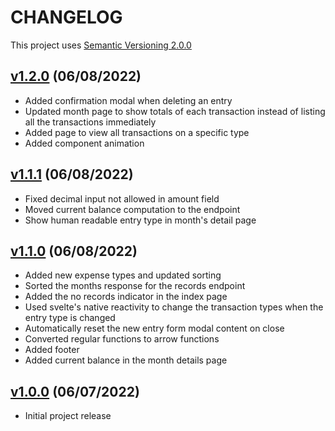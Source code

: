 # CHANGELOG

This project uses [Semantic Versioning 2.0.0](https://semver.org/)

## [v1.2.0](https://github.com/theofficialnar/alkansya/tree/release/1.2.0) (06/08/2022)

-   Added confirmation modal when deleting an entry
-   Updated month page to show totals of each transaction instead of listing all the transactions immediately
-   Added page to view all transactions on a specific type
-   Added component animation

## [v1.1.1](https://github.com/theofficialnar/alkansya/tree/release/1.1.1) (06/08/2022)

-   Fixed decimal input not allowed in amount field
-   Moved current balance computation to the endpoint
-   Show human readable entry type in month's detail page

## [v1.1.0](https://github.com/theofficialnar/alkansya/tree/release/1.1.0) (06/08/2022)

-   Added new expense types and updated sorting
-   Sorted the months response for the records endpoint
-   Added the no records indicator in the index page
-   Used svelte's native reactivity to change the transaction types when the entry type is changed
-   Automatically reset the new entry form modal content on close
-   Converted regular functions to arrow functions
-   Added footer
-   Added current balance in the month details page

## [v1.0.0](https://github.com/theofficialnar/alkansya/tree/release/1.0.0) (06/07/2022)

-   Initial project release
